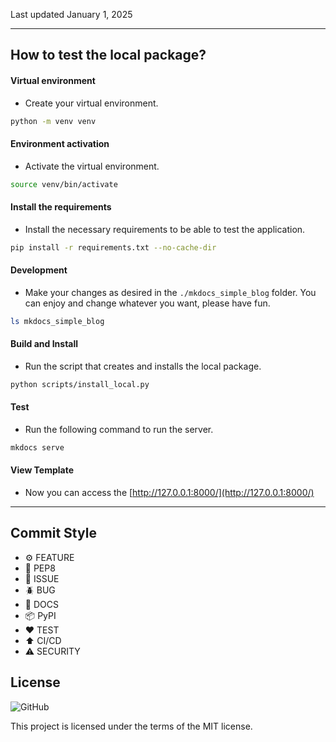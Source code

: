 Last updated January 1, 2025

---

## How to test the local package?

#### Virtual environment

- Create your virtual environment.

```bash
python -m venv venv
```

#### Environment activation

- Activate the virtual environment.

```bash
source venv/bin/activate
```

#### Install the requirements

- Install the necessary requirements to be able to test the application.

```bash
pip install -r requirements.txt --no-cache-dir
```

#### Development

- Make your changes as desired in the `./mkdocs_simple_blog` folder. You can enjoy and change whatever you want, please have fun.

```bash
ls mkdocs_simple_blog
```

#### Build and Install

- Run the script that creates and installs the local package.


```bash
python scripts/install_local.py
```

#### Test

- Run the following command to run the server.

```bash
mkdocs serve
```

#### View Template

- Now you can access the [http://127.0.0.1:8000/](http://127.0.0.1:8000/)

---

## Commit Style

- ⚙️ FEATURE
- 📝 PEP8
- 📌 ISSUE
- 🪲 BUG
- 📘 DOCS
- 📦 PyPI
- ❤️️ TEST
- ⬆️ CI/CD
- ⚠️ SECURITY

## License

![GitHub](https://img.shields.io/github/license/FernandoCelmer/mkdocs-simple-blog?style=flat-square)

This project is licensed under the terms of the MIT license.